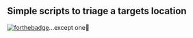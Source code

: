 ## Simple scripts to triage a targets location
[![forthebadge](https://forthebadge.com/images/badges/made-with-python.svg)](https://forthebadge.com)...except one🤭

